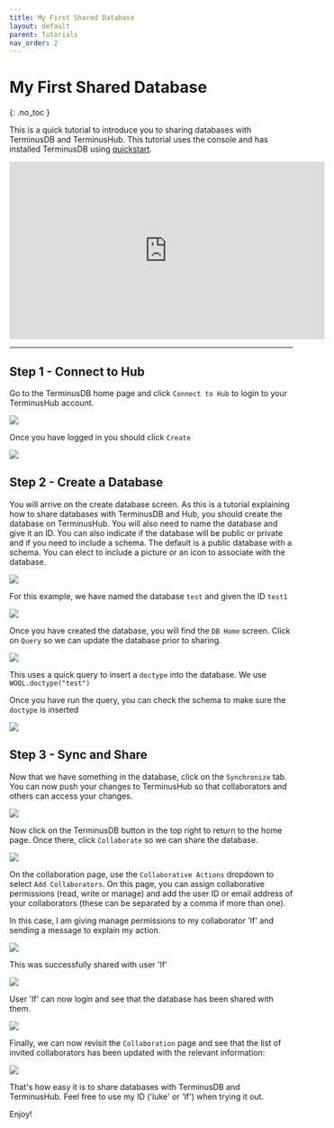```yaml
---
title: My First Shared Database
layout: default
parent: Tutorials
nav_order: 2
---
```

# My First Shared Database

{: .no_toc }

This is a quick tutorial to introduce you to sharing databases with TerminusDB and TerminusHub. This tutorial uses the console and has installed TerminusDB using [quickstart](https://github.com/terminusdb/terminusdb-quickstart). 

<iframe width="560" height="315" src="https://www.youtube.com/embed/pCLgW3bhSCw" frameborder="0" allow="accelerometer; autoplay; encrypted-media; gyroscope; picture-in-picture" allowfullscreen></iframe>

- - -

## Step 1 - Connect to Hub

Go to the TerminusDB home page and click `Connect to Hub` to login to your TerminusHub account. 

![](/docs/assets/uploads/logged-out-1-2-.jpg)

Once you have logged in you should click `Create` 

![](/docs/assets/uploads/logged-in.jpg)

## Step 2 - Create a Database

You will arrive on the create database screen. As this is a tutorial explaining how to share databases with TerminusDB and Hub, you should create the database on TerminusHub. You will also need to name the database and give it an ID. You can also indicate if the database will be public or private and if you need to include a schema. The default is a public database with a schema. You can elect to include a picture or an icon to associate with the database.

![](/docs/assets/uploads/create-on-hub.jpg)

For this example, we have named the database `test` and given the ID `test1`

![](/docs/assets/uploads/create-2.jpg)

Once you have created the database, you will find the `DB Home` screen. Click on `Query` so we can update the database prior to sharing. 

![](/docs/assets/uploads/query-doctype.jpg)

This uses a quick query to insert a `doctype` into the database. We use `WOQL.doctype("test")`

Once you have run the query, you can check the schema to make sure the `doctype` is inserted

![](/docs/assets/uploads/schema.jpg)

## Step 3 - Sync and Share

Now that we have something in the database, click on the `Synchronize` tab. You can now push your changes to TerminusHub so that collaborators and others can access your changes. 

![](/docs/assets/uploads/sync.jpg)

Now click on the TerminusDB button in the top right to return to the home page. Once there, click `Collaborate` so we can share the database.

![](/docs/assets/uploads/home-with-test.jpg)

On the collaboration page, use the `Collaborative Actions` dropdown to select `Add Collaborators`. On this page, you can assign collaborative permissions (read, write or manage) and add the user ID or email address of your collaborators (these can be separated by a comma if more than one). 

In this case, I am giving manage permissions to my collaborator 'lf' and sending a message to explain my action. 

![](/docs/assets/uploads/share-1.jpg)

This was successfully shared with user 'lf'

![](/docs/assets/uploads/share-2.jpg)

User 'lf' can now login and see that the database has been shared with them.

![](/docs/assets/uploads/success.jpg)

Finally, we can now revisit the `Collaboration` page and see that the list of invited collaborators has been updated with the relevant information:

![](/docs/assets/uploads/share-list.jpg)

That's how easy it is to share databases with TerminusDB and TerminusHub. Feel free to use my ID ('luke' or 'lf') when trying it out.

Enjoy!